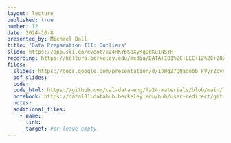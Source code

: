 ```yaml
---
layout: lecture
published: true
number: 12
date: 2024-10-8
presented_by: Michael Ball
title: "Data Preparation III: Outliers"
slido: https://app.sli.do/event/xz4RKYbSpXyKqDdKu1NSYH
recording: https://kaltura.berkeley.edu/media/DATA+101%2C+LEC+12%2C+2024-10-08/1_fym8ih9z/355307012
files:
  slides: https://docs.google.com/presentation/d/1JWqZ7QQadobb_FVyrZcvnrQwq_O-BKYzqIdwWWHZ4VI/edit#slide=id.g2f9d55476d3_0_13
  pdf_slides:
  code:
  code_html: https://github.com/cal-data-eng/fa24-materials/blob/main/lec/lec12/lec12.ipynb
  notebook: https://data101.datahub.berkeley.edu/hub/user-redirect/git-pull?repo=https%3A%2F%2Fgithub.com%2Fcal-data-eng%2Ffa24-materials&branch=main&urlpath=lab%2Ftree%2Ffa24-materials%2Flec%2Flec12%2Flec12.ipynb&branch=main
  notes:
  additional_files:
    - name:
      link:
      target: #or leave empty
---
```

